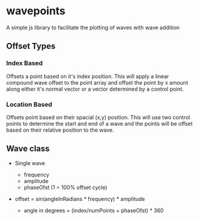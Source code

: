 # wavepoints
A simple js library to facilitate the plotting of waves with wave addition

## Offset Types
### Index Based
Offsets a point based on it's index position. 
This will apply a linear compound wave offset to the point array and offset the point by x amount along either it's normal vector or a vector determined by a control point.

### Location Based
Offsets point based on their spacial (x,y) position. 
This will use two control points to determine the start and end of a wave and the points will be offset based on their relative position to the wave.



## Wave class
- Single wave
    - frequency
    - amplitude
    - phaseOfst (1 = 100% offset cycle)

- offset = sin(angleInRadians * frequency) * amplitude
    - angle in degrees = (index/numPoints + phaseOfst) * 360


